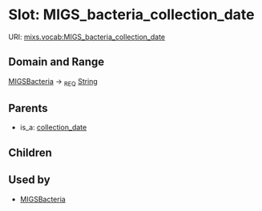 
# Slot: MIGS_bacteria_collection_date




URI: [mixs.vocab:MIGS_bacteria_collection_date](https://w3id.org/mixs/vocab/MIGS_bacteria_collection_date)


## Domain and Range

[MIGSBacteria](MIGSBacteria.md) ->  <sub>REQ</sub> [String](types/String.md)

## Parents

 *  is_a: [collection_date](collection_date.md)

## Children


## Used by

 * [MIGSBacteria](MIGSBacteria.md)
